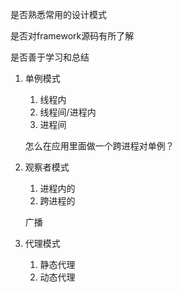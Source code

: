 是否熟悉常用的设计模式

是否对framework源码有所了解

是否善于学习和总结



1. 单例模式

   1. 线程内
   2. 线程间/进程内
   3. 进程间

   怎么在应用里面做一个跨进程对单例？

2. 观察者模式

   1. 进程内的
   2. 跨进程的

   广播

3. 代理模式

   1. 静态代理
   2. 动态代理
